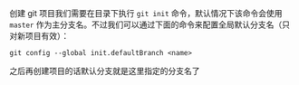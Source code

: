 创建 git 项目我们需要在目录下执行 `git init` 命令，默认情况下该命令会使用 `master` 作为主分支名。不过我们可以通过下面的命令来配置全局默认分支名（只对新项目有效）：

```
git config --global init.defaultBranch <name>
```

之后再创建项目的话默认分支就是这里指定的分支名了